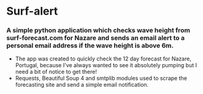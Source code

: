 # Surf-alert

### A simple python application which checks wave height from surf-forecast.com for Nazare and sends an email alert to a personal email address if the wave height is above 6m.
- The app was created to quickly check the 12 day forecast for Nazare, Portugal, because I've always wanted to see it absolutely pumping but I need a bit of notice to get there!
- Requests, Beautiful Soup 4 and smtplib modules used to scrape the forecasting site and send a simple email notification.
